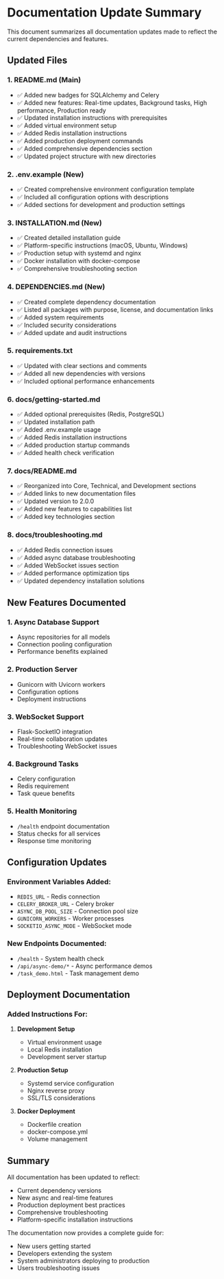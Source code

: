 # Documentation Update Summary

This document summarizes all documentation updates made to reflect the current dependencies and features.

## Updated Files

### 1. **README.md** (Main)
- ✅ Added new badges for SQLAlchemy and Celery
- ✅ Added new features: Real-time updates, Background tasks, High performance, Production ready
- ✅ Updated installation instructions with prerequisites
- ✅ Added virtual environment setup
- ✅ Added Redis installation instructions
- ✅ Added production deployment commands
- ✅ Added comprehensive dependencies section
- ✅ Updated project structure with new directories

### 2. **.env.example** (New)
- ✅ Created comprehensive environment configuration template
- ✅ Included all configuration options with descriptions
- ✅ Added sections for development and production settings

### 3. **INSTALLATION.md** (New)
- ✅ Created detailed installation guide
- ✅ Platform-specific instructions (macOS, Ubuntu, Windows)
- ✅ Production setup with systemd and nginx
- ✅ Docker installation with docker-compose
- ✅ Comprehensive troubleshooting section

### 4. **DEPENDENCIES.md** (New)
- ✅ Created complete dependency documentation
- ✅ Listed all packages with purpose, license, and documentation links
- ✅ Added system requirements
- ✅ Included security considerations
- ✅ Added update and audit instructions

### 5. **requirements.txt**
- ✅ Updated with clear sections and comments
- ✅ Added all new dependencies with versions
- ✅ Included optional performance enhancements

### 6. **docs/getting-started.md**
- ✅ Added optional prerequisites (Redis, PostgreSQL)
- ✅ Updated installation path
- ✅ Added .env.example usage
- ✅ Added Redis installation instructions
- ✅ Added production startup commands
- ✅ Added health check verification

### 7. **docs/README.md**
- ✅ Reorganized into Core, Technical, and Development sections
- ✅ Added links to new documentation files
- ✅ Updated version to 2.0.0
- ✅ Added new features to capabilities list
- ✅ Added key technologies section

### 8. **docs/troubleshooting.md**
- ✅ Added Redis connection issues
- ✅ Added async database troubleshooting
- ✅ Added WebSocket issues section
- ✅ Added performance optimization tips
- ✅ Updated dependency installation solutions

## New Features Documented

### 1. **Async Database Support**
- Async repositories for all models
- Connection pooling configuration
- Performance benefits explained

### 2. **Production Server**
- Gunicorn with Uvicorn workers
- Configuration options
- Deployment instructions

### 3. **WebSocket Support**
- Flask-SocketIO integration
- Real-time collaboration updates
- Troubleshooting WebSocket issues

### 4. **Background Tasks**
- Celery configuration
- Redis requirement
- Task queue benefits

### 5. **Health Monitoring**
- `/health` endpoint documentation
- Status checks for all services
- Response time monitoring

## Configuration Updates

### Environment Variables Added:
- `REDIS_URL` - Redis connection
- `CELERY_BROKER_URL` - Celery broker
- `ASYNC_DB_POOL_SIZE` - Connection pool size
- `GUNICORN_WORKERS` - Worker processes
- `SOCKETIO_ASYNC_MODE` - WebSocket mode

### New Endpoints Documented:
- `/health` - System health check
- `/api/async-demo/*` - Async performance demos
- `/task_demo.html` - Task management demo

## Deployment Documentation

### Added Instructions For:
1. **Development Setup**
   - Virtual environment usage
   - Local Redis installation
   - Development server startup

2. **Production Setup**
   - Systemd service configuration
   - Nginx reverse proxy
   - SSL/TLS considerations

3. **Docker Deployment**
   - Dockerfile creation
   - docker-compose.yml
   - Volume management

## Summary

All documentation has been updated to reflect:
- Current dependency versions
- New async and real-time features
- Production deployment best practices
- Comprehensive troubleshooting
- Platform-specific installation instructions

The documentation now provides a complete guide for:
- New users getting started
- Developers extending the system
- System administrators deploying to production
- Users troubleshooting issues